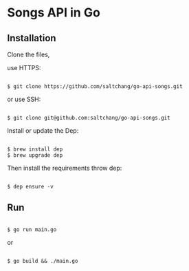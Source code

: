 # Songs API in Go

## Installation

Clone the files,

use HTTPS:

```shell

$ git clone https://github.com/saltchang/go-api-songs.git
```

or use SSH:

```shell

$ git clone git@github.com:saltchang/go-api-songs.git
```

Install or update the Dep:

```shell

$ brew install dep
$ brew upgrade dep
```

Then install the requirements throw dep:

```shell

$ dep ensure -v
```

## Run

```shell

$ go run main.go
```

or

```shell

$ go build && ./main.go
```
